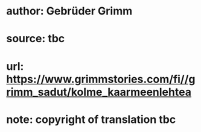 # author: Gebrüder Grimm
# source: tbc
# url: https://www.grimmstories.com/fi//grimm_sadut/kolme_kaarmeenlehtea
# note: copyright of translation tbc


